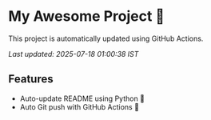 # My Awesome Project 🚀

This project is automatically updated using GitHub Actions.

_Last updated: 2025-07-18 01:00:38 IST_

## Features
- Auto-update README using Python 🐍
- Auto Git push with GitHub Actions 🤖

